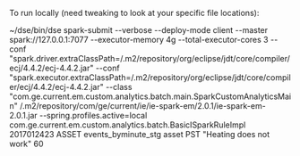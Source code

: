 To run locally (need tweaking to look at your specific file locations):

 ~/dse/bin/dse spark-submit --verbose --deploy-mode client --master spark://127.0.0.1:7077 --executor-memory 4g --total-executor-cores 3 --conf "spark.driver.extraClassPath=<path-to-m2>/.m2/repository/org/eclipse/jdt/core/compiler/ecj/4.4.2/ecj-4.4.2.jar" --conf "spark.executor.extraClassPath=<path-to-m2>/.m2/repository/org/eclipse/jdt/core/compiler/ecj/4.4.2/ecj-4.4.2.jar" --class "com.ge.current.em.custom.analytics.batch.main.SparkCustomAnalyticsMain" <path-to-m2>/.m2/repository/com/ge/current/ie/ie-spark-em/2.0.1/ie-spark-em-2.0.1.jar --spring.profiles.active=local com.ge.current.em.custom.analytics.batch.BasicISparkRuleImpl 2017012423 ASSET events_byminute_stg asset PST "Heating does not work" 60
